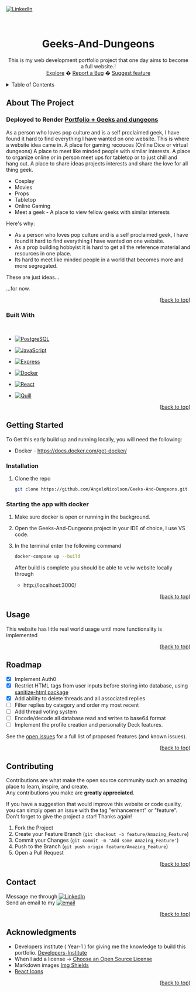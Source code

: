 ﻿<a name="top"></a>
[![LinkedIn][linkedin-shield]][linkedin-url]

<!-- PROJECT LOGO -->
<br />
<div align="center">
  <a href="https://github.com/othneildrew/Best-README-Template">
  </a>

  <h1 align="center">Geeks-And-Dungeons</h1>

  <p align="center">
    This is my web development portfolio project that one day aims to become a full website.!
    <br/>
    <a href="https://github.com/AngeloNicolson/Geeks-And-Dungeons">Explore</a>
    �
    <a href="https://github.com/AngeloNicolson/Geeks-And-Dungeons/issues">Report a Bug</a>
    �
    <a href="https://github.com/AngeloNicolson/Geeks-And-Dungeons/issues">Suggest feature</a>
  </p>
</div>

<!-- TABLE OF CONTENTS -->

<details>
  <summary>Table of Contents</summary>
  <ol>
    <li>
      <a href="#about-the-project">About The Project</a>
      <ul>
        <li><a href="#built-with">Built With</a></li>
      </ul>
    </li>
    <li>
      <a href="#getting-started">Getting Started</a>
      <ul>
        <li><a href="#prerequisites">Prerequisites</a></li>
        <li><a href="#installation">Installation</a></li>
      </ul>
    </li>
    <li><a href="#usage">Usage</a></li>
    <li><a href="#roadmap">Roadmap</a></li>
    <li><a href="#contributing">Contributing</a></li>
    <li><a href="#license">License</a></li>
    <li><a href="#contact">Contact</a></li>
    <li><a href="#acknowledgments">Acknowledgments</a></li>
  </ol>
</details>

<!-- ABOUT THE PROJECT -->

## About The Project

### Deployed to Render [Portfolio + Geeks and dungeons](https://client-a785.onrender.com/)

As a person who loves pop culture and is a self proclaimed geek, I have found it hard to find everything I have wanted on one website.
This is where a website idea came in.
A place for gaming recouces (Online Dice or virtual dungeons)
A place to meet like minded people with similar interests.
A place to organize online or in person meet ups for tabletop or to just chill and hang out.
A place to share ideas projects interests and share the love for all thing geek.

- Cosplay
- Movies
- Props
- Tabletop
- Online Gaming
- Meet a geek - A place to view fellow geeks with similar interests

Here's why:

- As a person who loves pop culture and is a self proclaimed geek, I have found it hard to find everything I have wanted on one website.
- As a prop building hobbyist it is hard to get all the reference material and resources in one place.
- Its hard to meet like minded people in a world that becomes more and more segregated.

These are just ideas...

...for now.

<p align="right">(<a href="#top">back to top</a>)</p>

### Built With

<br/>

- [![PostgreSQL][PostgreSQL]][PostgreSQL-url]
- [![JavaScript][JavaScript]][javascript-url]
- [![Express][Express]][Express-url]
- [![Docker][Docker]][Docker-url]

- [![React][React]][React-url]
- [![Quill][Quill]][Quill-url]

<p align="right">(<a href="#top">back to top</a>)</p>

<!-- GETTING STARTED -->

## Getting Started

To Get this early build up and running locally, you will need the following:

- Docker - https://docs.docker.com/get-docker/

### Installation

1. Clone the repo
   ```sh
   git clone https://github.com/AngeloNicolson/Geeks-And-Dungeons.git
   ```

### Starting the app with docker

1. Make sure docker is open or running in the background.

2. Open the Geeks-And-Dungeons project in your IDE of choice, I use VS code.

3. In the terminal enter the following command

   ```sh
   docker-compose up --build
   ```

   After build is complete you should be able to veiw website locally through

   - http://localhost:3000/

<p align="right">(<a href="#top">back to top</a>)</p>

<!-- USAGE EXAMPLES -->

## Usage

This website has little real world usage until more functionality is implemented

<p align="right">(<a href="#top">back to top</a>)</p>

<!-- ROADMAP -->

## Roadmap

- [x] Implement Auth0
- [x] Restrict HTML tags from user inputs before storing into database, using <a href="https://www.npmjs.com/package/sanitize-html">sanitize-html package</a>
- [x] Add ability to delete threads and all associated replies
- [ ] Filter replies by category and order my most recent
- [ ] Add thread voting system
- [ ] Encode/decode all database read and writes to base64 format
- [ ] Implement the profile creation and personality Deck features.

See the [open issues](https://github.com/AngeloNicolson/Geeks-And-Dungeons/issues) for a full list of proposed features (and known issues).

<p align="right">(<a href="#top">back to top</a>)</p>

<!-- CONTRIBUTING -->

## Contributing

Contributions are what make the open source community such an amazing place to learn, inspire, and create.
<br/>
Any contributions you make are **greatly appreciated**.

If you have a suggestion that would improve this website or code quality, you can simply open an issue with the tag "enhancement" or "feature".
Don't forget to give the project a star! Thanks again!

1. Fork the Project
2. Create your Feature Branch (`git checkout -b feature/Amazing_Feature`)
3. Commit your Changes (`git commit -m 'Add some Amazing_Feature'`)
4. Push to the Branch (`git push origin feature/Amazing_Feature`)
5. Open a Pull Request

<p align="right">(<a href="#top">back to top</a>)</p>

<!-- CONTACT -->

## Contact

Message me through [![LinkedIn][linkedin-shield]][linkedin-url]
<br/>
Send an email to my [![email][email-shield]][email-url]

<p align="right">(<a href="#top">back to top</a>)</p>

<!-- ACKNOWLEDGMENTS -->

## Acknowledgments

- Developers institute ( Year-1 ) for giving me the knowledge to build this portfolio. [Developers-Institute](https://www.developers.ac.nz/)
- When I add a license -> [Choose an Open Source License](https://choosealicense.com)
- Markdown images [Img Shields](https://shields.io)
- [React Icons](https://react-icons.github.io/react-icons/search)

<p align="right">(<a href="#top">back to top</a>)</p>

<!-- MARKDOWN LINKS & IMAGES -->
<!-- https://www.markdownguide.org/basic-syntax/#reference-style-links -->

[Email-shield]: https://img.shields.io/badge/outlook-black.svg?style=for-the-badge&logo=email&colorB=555
[Email-url]: mailto:AngeloNicolson.github@outlook.com
[linkedin-shield]: https://img.shields.io/badge/-LinkedIn-black.svg?style=for-the-badge&logo=linkedin&colorB=555
[linkedin-url]: https://www.linkedin.com/in/angelo-nicolson-5ab4b772/
[product-screenshot]: images/screenshot.png
[React]: https://img.shields.io/badge/React-grey?style=for-the-badge&logo=react&logoColor=white
[React-url]: https://react.dev/
[javascript]: https://img.shields.io/badge/javascript-yellow?style=for-the-badge&logo=javascript&logoColor=white
[javascript-url]: https://developer.mozilla.org/en-US/docs/Web/JavaScript
[Docker]: https://img.shields.io/badge/Docker-blue?style=for-the-badge&logo=docker&logoColor=white
[docker-url]: https://www.docker.com/
[Quill]: https://img.shields.io/badge/Quill-grey?style=for-the-badge&logo=quilljs&logoColor=white
[Quill-url]: https://quilljs.com/
[Express]: https://img.shields.io/badge/Express-white?style=for-the-badge&logo=express&logoColor=grey
[Express-url]: https://expressjs.com/
[PostgreSQL]: https://img.shields.io/badge/PostgreSQL-lightblue?style=for-the-badge&logo=PostgreSQL&logoColor=grey
[PostgreSQL-url]: https://www.postgresql.org/
